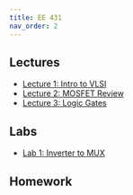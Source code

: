 ```yaml
---
title: EE 431
nav_order: 2
--- 
```


## Lectures
- [Lecture 1: Intro to VLSI](lectures/EE-431_Lecture_00.pdf) 
- [Lecture 2: MOSFET Review](lectures/EE-431_Lecture_01.pdf) 
- [Lecture 3: Logic Gates](lectures/EE-431_Lecture_03.pdf) 

## Labs 
 - [Lab 1: Inverter to MUX](labs/lab1/431_lab1.md)

## Homework